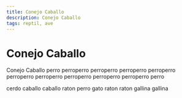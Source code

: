 ```yaml
---
title: Conejo Caballo
description: Conejo Caballo
tags: reptil, ave
---
```


# Conejo Caballo

Conejo Caballo perro perroperro perroperro perroperro perroperro perroperro perroperro perroperro perroperro perroperro perro

cerdo caballo caballo raton perro gato raton raton gallina gallina